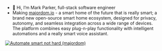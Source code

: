 - 👋 Hi, I’m Mark Parker, full-stack software engineer
- Making [majordom.io](https://majordom.io/blog/welcome-to-majordom) - a smart home of the future that is really smart; a brand new open-source smart home ecosystem, designed for privacy, autonomy, and seamless integration across a wide range of devices. The platform combines easy plug-n-play functionality with intelligent automations and a really smart voice assistant.

<a href="https://majordom.io/blog/welcome-to-majordom">
  <img alt="Automate smart not hard (majordom)" src="https://github.com/MarkParker5/MarkParker5/assets/34688010/b21f003a-413a-4345-bf01-96aa2d25b78f"
</a>
